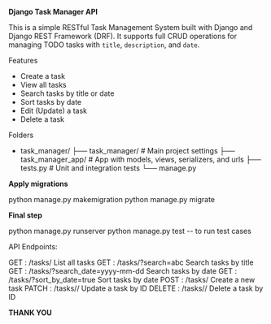 **Django Task Manager API**

This is a simple RESTful Task Management System built with Django and Django REST Framework (DRF). It supports full CRUD operations for managing TODO tasks with `title`, `description`, and `date`.

Features

-  Create a task  
-  View all tasks  
-  Search tasks by title or date  
-  Sort tasks by date  
-  Edit (Update) a task  
-  Delete a task

Folders

-  task_manager/
├── task_manager/ # Main project settings
├── task_manager_app/ # App with models, views, serializers, and urls
├── tests.py # Unit and integration tests
└── manage.py

**Apply migrations**

python manage.py makemigration
python manage.py migrate

**Final step**

python manage.py runserver
python manage.py test  -- to run test cases

API Endpoints:

GET :	/tasks/	List all tasks
GET :	/tasks/?search=abc	Search tasks by title
GET	: /tasks/?search_date=yyyy-mm-dd	Search tasks by date
GET	: /tasks/?sort_by_date=true	Sort tasks by date
POST :	/tasks/	Create a new task
PATCH	: /tasks/<id>/	Update a task by ID
DELETE : /tasks/<id>/	Delete a task by ID

**THANK YOU**
